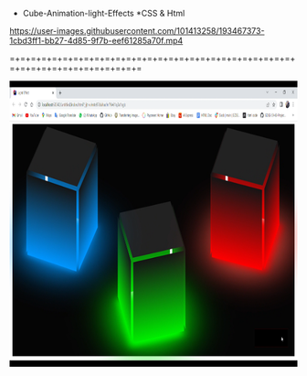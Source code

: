 * Cube-Animation-light-Effects
*CSS &amp; Html


https://user-images.githubusercontent.com/101413258/193467373-1cbd3ff1-bb27-4d85-9f7b-eef61285a70f.mp4 

=+=+=+=+=+=+=+=+=+=+=+=+=+=+=+=+=+=+=+=+=+=+=+=+=+=+=+=+=+=+=+=+=+=+=+=+=+=+=+=

<img align="center" alt="coding" src="https://github.com/PiyumalNipuna60/Cube-Animation-light-Effects/blob/master/Css%20Style%20Use/Movies%20%26%20TV%2010_2_2022%2010_38_42%20PM.png" height="500" width="830">



